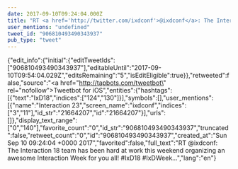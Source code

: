 ```yaml
---
date: 2017-09-10T09:24:04.000Z
title: "RT <a href='http://twitter.com/ixdconf'>@ixdconf</a>: The Interaction 18 team has been hard at work this weekend organizing an awesome Interaction Week for you all! #IxD18 #IxDWeek…″"
user_mentions: "undefined"
tweet_id: "906810493490343937"
pub_type: "tweet"
---
```

{"edit_info":{"initial":{"editTweetIds":["906810493490343937"],"editableUntil":"2017-09-10T09:54:04.029Z","editsRemaining":"5","isEditEligible":true}},"retweeted":false,"source":"<a href=\"http://tapbots.com/tweetbot\" rel=\"nofollow\">Tweetbot for iΟS</a>","entities":{"hashtags":[{"text":"IxD18","indices":["124","130"]}],"symbols":[],"user_mentions":[{"name":"Interaction 23","screen_name":"ixdconf","indices":["3","11"],"id_str":"21664207","id":"21664207"}],"urls":[]},"display_text_range":["0","140"],"favorite_count":"0","id_str":"906810493490343937","truncated":false,"retweet_count":"0","id":"906810493490343937","created_at":"Sun Sep 10 09:24:04 +0000 2017","favorited":false,"full_text":"RT @ixdconf: The Interaction 18 team has been hard at work this weekend organizing an awesome Interaction Week for you all! #IxD18 #IxDWeek…","lang":"en"}
